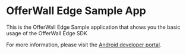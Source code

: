 # OfferWall Edge Sample App

This is the OfferWall Edge Sample application that shows you the basic usage of the OfferWall Edge SDK

For more information, please visit the [Android developer portal](https://android.fyber.com/docs/).
